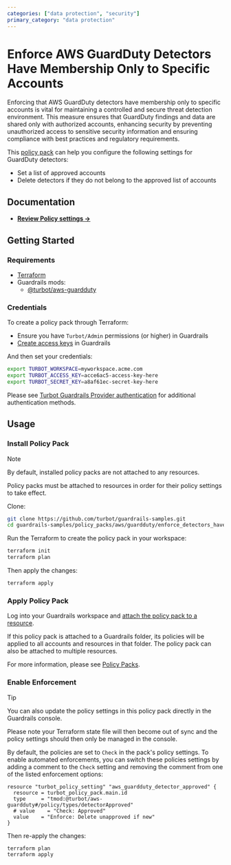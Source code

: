 ```yaml
---
categories: ["data protection", "security"]
primary_category: "data protection"
---
```


# Enforce AWS GuardDuty Detectors Have Membership Only to Specific Accounts

Enforcing that AWS GuardDuty detectors have membership only to specific accounts is vital for maintaining a controlled and secure threat detection environment. This measure ensures that GuardDuty findings and data are shared only with authorized accounts, enhancing security by preventing unauthorized access to sensitive security information and ensuring compliance with best practices and regulatory requirements.

This [policy pack](https://turbot.com/guardrails/docs/concepts/resources/smart-folders) can help you configure the following settings for GuardDuty detectors:

- Set a list of approved accounts
- Delete detectors if they do not belong to the approved list of accounts

## Documentation

- **[Review Policy settings →](https://hub-guardrails-turbot-com-git-development-turbot.vercel.app/policy-packs/enforce_detectors_have_memberships_to_specific_accounts/settings)**

## Getting Started

### Requirements

- [Terraform](https://developer.hashicorp.com/terraform/install)
- Guardrails mods:
  - [@turbot/aws-guardduty](https://hub-guardrails-turbot-com-git-development-turbot.vercel.app/aws/mods/aws-guardduty)

### Credentials

To create a policy pack through Terraform:

- Ensure you have `Turbot/Admin` permissions (or higher) in Guardrails
- [Create access keys](https://turbot.com/guardrails/docs/guides/iam/access-keys#generate-a-new-guardrails-api-access-key) in Guardrails

And then set your credentials:

```sh
export TURBOT_WORKSPACE=myworkspace.acme.com
export TURBOT_ACCESS_KEY=acce6ac5-access-key-here
export TURBOT_SECRET_KEY=a8af61ec-secret-key-here
```

Please see [Turbot Guardrails Provider authentication](https://registry.terraform.io/providers/turbot/turbot/latest/docs#authentication) for additional authentication methods.

## Usage

### Install Policy Pack

> [!NOTE]
> By default, installed policy packs are not attached to any resources.
>
> Policy packs must be attached to resources in order for their policy settings to take effect.

Clone:

```sh
git clone https://github.com/turbot/guardrails-samples.git
cd guardrails-samples/policy_packs/aws/guardduty/enforce_detectors_have_memberships_to_specific_accounts
```

Run the Terraform to create the policy pack in your workspace:

```sh
terraform init
terraform plan
```

Then apply the changes:

```sh
terraform apply
```

### Apply Policy Pack

Log into your Guardrails workspace and [attach the policy pack to a resource](https://turbot.com/guardrails/docs/guides/working-with-folders/smart#attach-a-smart-folder-to-a-resource).

If this policy pack is attached to a Guardrails folder, its policies will be applied to all accounts and resources in that folder. The policy pack can also be attached to multiple resources.

For more information, please see [Policy Packs](https://turbot.com/guardrails/docs/concepts/resources/smart-folders).

### Enable Enforcement

> [!TIP]
> You can also update the policy settings in this policy pack directly in the Guardrails console.
>
> Please note your Terraform state file will then become out of sync and the policy settings should then only be managed in the console.

By default, the policies are set to `Check` in the pack's policy settings. To enable automated enforcements, you can switch these policies settings by adding a comment to the `Check` setting and removing the comment from one of the listed enforcement options:

```hcl
resource "turbot_policy_setting" "aws_guardduty_detector_approved" {
  resource = turbot_policy_pack.main.id
  type     = "tmod:@turbot/aws-guardduty#/policy/types/detectorApproved"
  # value    = "Check: Approved"
  value    = "Enforce: Delete unapproved if new"
}
```

Then re-apply the changes:

```sh
terraform plan
terraform apply
```
